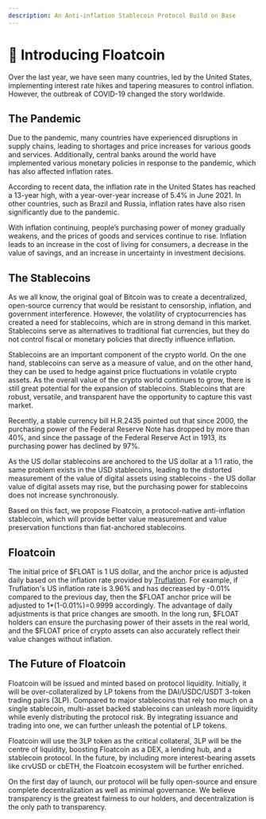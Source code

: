 ```yaml
---
description: An Anti-inflation Stablecoin Protocol Build on Base
---
```


# 📖 Introducing Floatcoin

Over the last year, we have seen many countries, led by the United States, implementing interest rate hikes and tapering measures to control inflation. However, the outbreak of COVID-19 changed the story worldwide.&#x20;

## The Pandemic

Due to the pandemic, many countries have experienced disruptions in supply chains, leading to shortages and price increases for various goods and services. Additionally, central banks around the world have implemented various monetary policies in response to the pandemic, which has also affected inflation rates.

According to recent data, the inflation rate in the United States has reached a 13-year high, with a year-over-year increase of 5.4% in June 2021. In other countries, such as Brazil and Russia, inflation rates have also risen significantly due to the pandemic.

With inflation continuing, people’s purchasing power of money gradually weakens, and the prices of goods and services continue to rise. Inflation leads to an increase in the cost of living for consumers, a decrease in the value of savings, and an increase in uncertainty in investment decisions.

## The Stablecoins

As we all know, the original goal of Bitcoin was to create a decentralized, open-source currency that would be resistant to censorship, inflation, and government interference. However, the volatility of cryptocurrencies has created a need for stablecoins, which are in strong demand in this market. Stablecoins serve as alternatives to traditional fiat currencies, but they do not control fiscal or monetary policies that directly influence inflation.

Stablecoins are an important component of the crypto world. On the one hand, stablecoins can serve as a measure of value, and on the other hand, they can be used to hedge against price fluctuations in volatile crypto assets. As the overall value of the crypto world continues to grow, there is still great potential for the expansion of stablecoins. Stablecoins that are robust, versatile, and transparent have the opportunity to capture this vast market.

Recently, a stable currency bill H.R.2435 pointed out that since 2000, the purchasing power of the Federal Reserve Note has dropped by more than 40%, and since the passage of the Federal Reserve Act in 1913, its purchasing power has declined by 97%.&#x20;

As the US dollar stablecoins are anchored to the US dollar at a 1:1 ratio, the same problem exists in the USD stablecoins, leading to the distorted measurement of the value of digital assets using stablecoins - the US dollar value of digital assets may rise, but the purchasing power for stablecoins does not increase synchronously.&#x20;

Based on this fact, we propose Floatcoin, a protocol-native anti-inflation stablecoin, which will provide better value measurement and value preservation functions than fiat-anchored stablecoins.

## Floatcoin

The initial price of $FLOAT is 1 US dollar, and the anchor price is adjusted daily based on the inflation rate provided by [Truflation](getting-started/truflation.md). For example, if Truflation's US inflation rate is 3.96% and has decreased by -0.01% compared to the previous day, then the $FLOAT anchor price will be adjusted to 1\*(1-0.01%)=0.9999 accordingly. The advantage of daily adjustments is that price changes are smooth. In the long run, $FLOAT holders can ensure the purchasing power of their assets in the real world, and the $FLOAT price of crypto assets can also accurately reflect their value changes without inflation.

## The Future of Floatcoin

Floatcoin will be issued and minted based on protocol liquidity. Initially, it will be over-collateralized by LP tokens from the DAI/USDC/USDT 3-token trading pairs (3LP).  Compared to major stablecoins that rely too much on a single stablecoin, multi-asset backed stablecoins can unleash more liquidity while evenly distributing the protocol risk. By integrating issuance and trading into one, we can further unleash the potential of LP tokens.&#x20;

Floatcoin will use the 3LP token as the critical collateral, 3LP will be the centre of liquidity, boosting Floatcoin as a DEX, a lending hub, and a stablecoin protocol. In the future, by including more interest-bearing assets like crvUSD or cbETH, the Floatcoin ecosystem will be further enriched.

On the first day of launch, our protocol will be fully open-source and ensure complete decentralization as well as minimal governance. We believe transparency is the greatest fairness to our holders, and decentralization is the only path to transparency.
